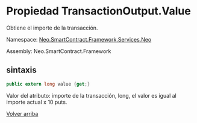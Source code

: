 # Propiedad TransactionOutput.Value

Obtiene el importe de la transacción.

Namespace: [Neo.SmartContract.Framework.Services.Neo](../../neo.md)

Assembly: Neo.SmartContract.Framework

## sintaxis

```c#
public extern long value {get;}
```

Valor del atributo: importe de la transacción, long, el valor es igual al importe actual x 10 puts.



[Volver arriba](../TransactionOutput.md)
